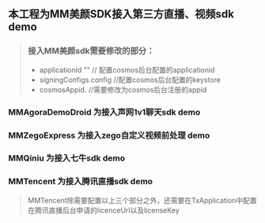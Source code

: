 ## 本工程为MM美颜SDK接入第三方直播、视频sdk demo
> ### 接入MM美颜sdk需要修改的部分：
> - applicationId ""      // 配置cosmos后台配置的applicationid
> - signingConfigs.config //配置cosmos后台配置的keystore
> - cosmosAppid.          //需要修改为cosmos后台注册的appid


### MMAgoraDemoDroid 为接入声网1v1聊天sdk demo
### MMZegoExpress 为接入zego自定义视频前处理 demo
### MMQiniu 为接入七牛sdk demo
### MMTencent 为接入腾讯直播sdk demo
> MMTencent除需要配置以上三个部分之外，还需要在TxApplication中配置在腾讯直播后台申请的licenceUrl以及licenseKey


